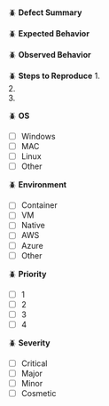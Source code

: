 :beetle: **Defect Summary**   


:beetle: **Expected Behavior**   


:beetle: **Observed Behavior**   


:beetle: **Steps to Reproduce**
1.   
2.   
3.   

:beetle: **OS**
- [ ] Windows
- [ ] MAC
- [ ] Linux
- [ ] Other

:beetle: **Environment**
- [ ] Container
- [ ] VM
- [ ] Native
- [ ] AWS
- [ ] Azure
- [ ] Other

:beetle: **Priority**
- [ ] 1
- [ ] 2
- [ ] 3
- [ ] 4

:beetle: **Severity**
- [ ] Critical
- [ ] Major
- [ ] Minor
- [ ] Cosmetic
